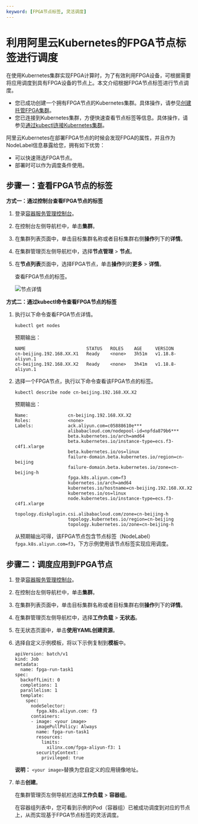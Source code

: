 ```yaml
---
keyword: [FPGA节点标签, 灵活调度]
---
```


# 利用阿里云Kubernetes的FPGA节点标签进行调度

在使用Kubernetes集群实现FPGA计算时，为了有效利用FPGA设备，可根据需要将应用调度到具有FPGA设备的节点上。本文介绍根据FPGA节点标签进行节点调度。

-   您已成功创建一个拥有FPGA节点的Kubernetes集群。具体操作，请参见[创建托管FPGA集群](/intl.zh-CN/Kubernetes集群用户指南/GPU/NPU/创建异构计算集群/创建托管FPGA集群.md)。
-   您已连接到Kubernetes集群，方便快速查看节点标签等信息。具体操作，请参见[通过kubectl连接Kubernetes集群](/intl.zh-CN/Kubernetes集群用户指南/集群/连接集群/通过kubectl连接Kubernetes集群.md)。

阿里云Kubernetes在部署FPGA节点的时候会发现FPGA的属性，并且作为NodeLabel信息暴露给您，拥有如下优势：

-   可以快速筛选FPGA节点。
-   部署时可以作为调度条件使用。

## 步骤一：查看FPGA节点的标签

**方式一：通过控制台查看FPGA节点的标签**

1.  登录[容器服务管理控制台](https://cs.console.aliyun.com)。

2.  在控制台左侧导航栏中，单击**集群**。

3.  在集群列表页面中，单击目标集群名称或者目标集群右侧**操作**列下的**详情**。

4.  在集群管理页左侧导航栏中，选择**节点管理** \> **节点**。

5.  在**节点列表**页面中，选择FPGA节点，单击**操作**列的**更多** \> **详情**。

    查看FPGA节点的标签。

    ![节点详情](https://static-aliyun-doc.oss-accelerate.aliyuncs.com/assets/img/zh-CN/4598249161/p21059.png)


**方式二：通过kubectl命令查看FPGA节点的标签**

1.  执行以下命令查看FPGA节点详情。

    ```
    kubectl get nodes
    ```

    预期输出：

    ```
    NAME                       STATUS   ROLES    AGE     VERSION
    cn-beijing.192.168.XX.X1   Ready    <none>   3h51m   v1.18.8-aliyun.1
    cn-beijing.192.168.XX.X2   Ready    <none>   3h41m   v1.18.8-aliyun.1             
    ```

2.  选择一个FPGA节点，执行以下命令查看该FPGA节点的标签。

    ```
    kubectl describe node cn-beijing.192.168.XX.X2
    ```

    预期输出：

    ```
    Name:               cn-beijing.192.168.XX.X2
    Roles:              <none>
    Labels:             ack.aliyun.com=c05888610e***
                        alibabacloud.com/nodepool-id=npfda879b6***
                        beta.kubernetes.io/arch=amd64
                        beta.kubernetes.io/instance-type=ecs.f3-c4f1.xlarge
                        beta.kubernetes.io/os=linux
                        failure-domain.beta.kubernetes.io/region=cn-beijing
                        failure-domain.beta.kubernetes.io/zone=cn-beijing-h
                        fpga.k8s.aliyun.com=f3
                        kubernetes.io/arch=amd64
                        kubernetes.io/hostname=cn-beijing.192.168.XX.X2
                        kubernetes.io/os=linux
                        node.kubernetes.io/instance-type=ecs.f3-c4f1.xlarge
                        topology.diskplugin.csi.alibabacloud.com/zone=cn-beijing-h
                        topology.kubernetes.io/region=cn-beijing
                        topology.kubernetes.io/zone=cn-beijing-h
    ```

    从预期输出可得，该FPGA节点包含节点标签（NodeLabel）`fpga.k8s.aliyun.com=f3`，下方示例使用该节点标签实现应用调度。


## 步骤二：调度应用到FPGA节点

1.  登录[容器服务管理控制台](https://cs.console.aliyun.com)。

2.  在控制台左侧导航栏中，单击**集群**。

3.  在集群列表页面中，单击目标集群名称或者目标集群右侧**操作**列下的**详情**。

4.  在集群管理页左侧导航栏中，选择**工作负载** \> **无状态**。

5.  在无状态页面中，单击**使用YAML创建资源**。

6.  选择自定义示例模板，将以下示例复制到**模板**中。

    ```
    apiVersion: batch/v1
    kind: Job
    metadata:
      name: fpga-run-task1
    spec:
      backoffLimit: 0
      completions: 1
      parallelism: 1
      template:
        spec:
          nodeSelector:
            fpga.k8s.aliyun.com: f3
          containers:
          - image: <your image>
            imagePullPolicy: Always
            name: fpga-run-task1
            resources:
              limits:
                xilinx.com/fpga-aliyun-f3: 1
            securityContext:
              privileged: true
    ```

    **说明：** `<your image>`替换为您自定义的应用镜像地址。

7.  单击**创建**。

    在集群管理页左侧导航栏选择**工作负载** \> **容器组**。

    在容器组列表中，您可看到示例的Pod（容器组）已被成功调度到对应的节点上，从而实现基于FPGA节点标签的灵活调度。



